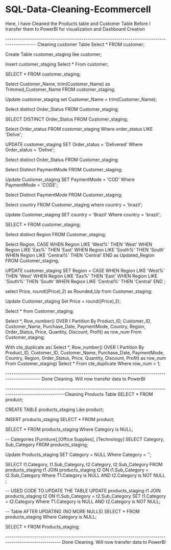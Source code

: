 # SQL-Data-Cleaning-EcommerceII

Here, I have Cleaned the Products table and Customer Table Before I transfer them to PowerBI for visualization and Dashboard Creation

--------------------------------------------------------------------------------------------- Cleaning customer Table
Select *
FROM customer;


Create Table customer_staging
like customer;


Insert customer_staging
Select *
From customer;


SELECT *
FROM customer_staging;


Select Customer_Name, trim(Customer_Name) as Trimmed_Customer_Name
FROM customer_staging;


Update customer_staging
set Customer_Name = trim(Customer_Name);


Select distinct Order_Status
FROM Customer_staging;


SELECT DISTINCT Order_Status
FROM Customer_staging;


Select Order_status
FROM customer_staging
Where order_status LIKE 'Delive';


UPDATE customer_staging
SET Order_status = 'Delivered'
Where Order_status = 'Delive';


Select distinct Order_Status
FROM Customer_staging;


Select Distinct PaymentMode
FROM Customer_staging;


Update Customer_staging
SET PaymentMode = 'COD'
Where PaymentMode = 'CODE';


Select Distinct PaymentMode
FROM Customer_staging;


Select country
FROM Customer_staging
where country = 'brazil';


Update Customer_staging
SET country = 'Brazil'
Where country = 'brazil';


SELECT *
FROM customer_staging;


Select distinct Region
FROM Customer_staging;


Select Region,
CASE
	WHEN Region LIKE 'West%' THEN 'West'
    WHEN Region LIKE 'Eas%' THEN 'East'
    WHEN Region LIKE 'South%' THEN 'South'
    WHEN Region LIKE 'Central%' THEN 'Central'
END as Updated_Region
FROM Customer_staging;


UPDATE customer_staging
SET Region = 
CASE
	WHEN Region LIKE 'West%' THEN 'West'
    WHEN Region LIKE 'Eas%' THEN 'East'
    WHEN Region LIKE 'South%' THEN 'South'
    WHEN Region LIKE 'Central%' THEN 'Central'
END ;


select Price, round((Price),2) as Rounded_Up
from Customer_staging;


Update Customer_staging
Set Price = round((Price),2);


Select *
from Customer_staging;


Select *,
Row_number() OVER (
Partition By 
Product_ID, Customer_ID, Customer_Name,
Purchase_Date, PaymentMode, Country,
Region, Order_Status, Price,
Quantity, Discount, Profit) as row_num
From Customer_staging;


With cte_duplicate as(
Select *,
Row_number() OVER (
Partition By 
Product_ID, Customer_ID, Customer_Name,
Purchase_Date, PaymentMode, Country,
Region, Order_Status, Price,
Quantity, Discount, Profit) as row_num
From Customer_staging)
Select *
From cte_duplicate
Where row_num > 1;

----------------------------------------------------------------------------------------------- Done Cleaning. Will now transfer data to PowerBI

-----------------------------------------------------------------------------------------------------------Cleaning Products Table
SELECT *
FROM product;

CREATE TABLE products_staging
Like product;

INSERT products_staging
SELECT *
FROM product;

SELECT *
FROM products_staging
Where Category is NULL;


-- Categories [Furniture],[Office Supplies], [Technology]
SELECT Category, Sub_Category
FROM products_staging;


Update Products_staging
SET Category = NULL
Where Category = '';


SELECT t1.Category, t1.Sub_Category, t2.Category, t2.Sub_Category
FROM products_staging t1
JOIN products_staging t2
	ON t1.Sub_Category = t2.Sub_Category
Where T1.Category is NULL AND t2.Category is NOT NULL ;


-- USED CODE TO UPDATE THE TABLE
UPDATE products_staging t1
JOIN products_staging t2
	ON t1.Sub_Category = t2.Sub_Category
SET t1.Category = t2.Category
Where T1.Category is NULL 
AND t2.Category is NOT NULL;

-- Table AFTER UPDATING (NO MORE NULLS)
SELECT *
FROM products_staging
Where Category is NULL;


SELECT *
FROM Products_staging;

--------------------------------------------------------------------------------------------------------- Done Cleaning. Will now transfer data to PowerBI
